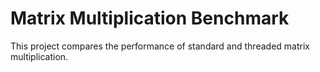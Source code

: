 # Matrix Multiplication Benchmark

This project compares the performance of standard and threaded matrix multiplication.
